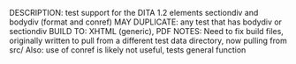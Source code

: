 DESCRIPTION: test support for the DITA 1.2 elements sectiondiv and bodydiv (format and conref)
MAY DUPLICATE: any test that has bodydiv or sectiondiv
BUILD TO: XHTML (generic), PDF
NOTES: Need to fix build files, originally written to pull from a different test data directory, now pulling from src/
Also: use of conref is likely not useful, tests general function
